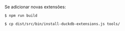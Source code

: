 Se adicionar novas extensões:

    $ npm run build

    $ cp dist/src/bin/install-duckdb-extensions.js tools/

